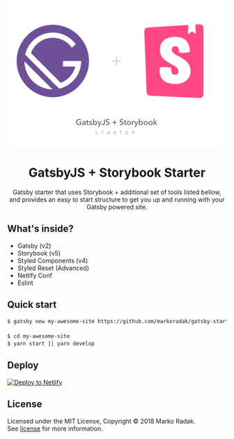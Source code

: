 <p align="center">
  <a href="https://www.gatsbyjs.org">
    <img alt="Gatsby" src="./src/assets/images/cover.png" width="600" />
  </a>
</p>
<h1 align="center">
  GatsbyJS + Storybook Starter
</h1>
<p align="center">
  Gatsby starter that uses Storybook + additional set of tools listed bellow, and provides an easy to start structure to get you up and running with your Gatsby powered site.
</p>

##  What's inside?

- Gatsby (v2)
- Storybook (v5)
- Styled Components (v4)
- Styled Reset (Advanced)
- Netlify Conf
- Eslint

## Quick start
```bash
$ gatsby new my-awesome-site https://github.com/markoradak/gatsby-starter-storybook

$ cd my-awesome-site
$ yarn start || yarn develop
```

## Deploy

[![Deploy to Netlify](https://www.netlify.com/img/deploy/button.svg)](https://app.netlify.com/start/deploy?repository=https://github.com/markoradak/gatsby-starter-storybook)

## License

Licensed under the MIT License, Copyright © 2018 Marko Radak.  
See [license](LICENSE) for more information.